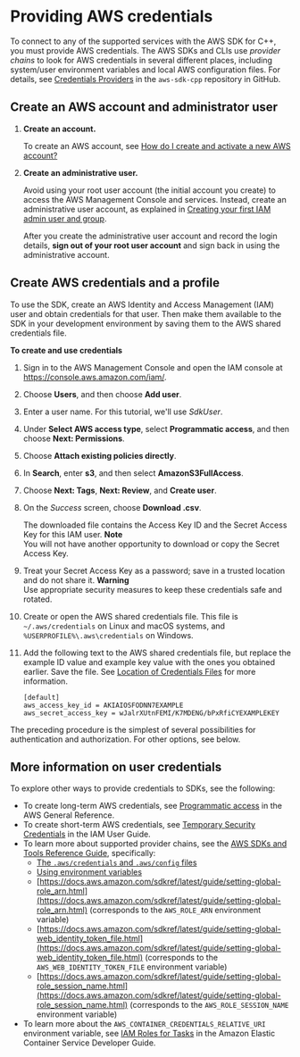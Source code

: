 # Providing AWS credentials<a name="credentials"></a>

To connect to any of the supported services with the AWS SDK for C\+\+, you must provide AWS credentials\. The AWS SDKs and CLIs use *provider chains* to look for AWS credentials in several different places, including system/user environment variables and local AWS configuration files\. For details, see [Credentials Providers](https://github.com/aws/aws-sdk-cpp/blob/master/Docs/Credentials_Providers.md) in the `aws-sdk-cpp` repository in GitHub\.

## Create an AWS account and administrator user<a name="s3-1-winvs-setup-account"></a>

1. **Create an account\.**

   To create an AWS account, see [How do I create and activate a new AWS account?](https://aws.amazon.com/premiumsupport/knowledge-center/create-and-activate-aws-account)

1. **Create an administrative user\.**

   Avoid using your root user account \(the initial account you create\) to access the AWS Management Console and services\. Instead, create an administrative user account, as explained in [Creating your first IAM admin user and group](https://docs.aws.amazon.com/IAM/latest/UserGuide/getting-started_create-admin-group.html)\.

   After you create the administrative user account and record the login details, **sign out of your root user account** and sign back in using the administrative account\.

## Create AWS credentials and a profile<a name="s3-1-winvs-setup-creds"></a>

To use the SDK, create an AWS Identity and Access Management \(IAM\) user and obtain credentials for that user\. Then make them available to the SDK in your development environment by saving them to the AWS shared credentials file\.

**To create and use credentials**

1. Sign in to the AWS Management Console and open the IAM console at [https://console\.aws\.amazon\.com/iam/](https://console.aws.amazon.com/iam/)\.

1. Choose **Users**, and then choose **Add user**\.

1. Enter a user name\. For this tutorial, we'll use *SdkUser*\.

1. Under **Select AWS access type**, select **Programmatic access**, and then choose **Next: Permissions**\.

1. Choose **Attach existing policies directly**\.

1. In **Search**, enter **s3**, and then select **AmazonS3FullAccess**\.

1. Choose **Next: Tags**, **Next: Review**, and **Create user**\.

1. On the *Success* screen, choose **Download \.csv**\.

   The downloaded file contains the Access Key ID and the Secret Access Key for this IAM user\. 
**Note**  
You will not have another opportunity to download or copy the Secret Access Key\.

1. Treat your Secret Access Key as a password; save in a trusted location and do not share it\. 
**Warning**  
Use appropriate security measures to keep these credentials safe and rotated\.

1. Create or open the AWS shared credentials file\. This file is `~/.aws/credentials` on Linux and macOS systems, and `%USERPROFILE%\.aws\credentials` on Windows\.

1. Add the following text to the AWS shared credentials file, but replace the example ID value and example key value with the ones you obtained earlier\. Save the file\. See [Location of Credentials Files](https://docs.aws.amazon.com/credref/latest/refdocs/file-location.html) for more information\.

   ```
   [default]
   aws_access_key_id = AKIAIOSFODNN7EXAMPLE
   aws_secret_access_key = wJalrXUtnFEMI/K7MDENG/bPxRfiCYEXAMPLEKEY
   ```

   

The preceding procedure is the simplest of several possibilities for authentication and authorization\. For other options, see below\.

## More information on user credentials<a name="credother"></a>

To explore other ways to provide credentials to SDKs, see the following:
+ To create long\-term AWS credentials, see [Programmatic access](https://docs.aws.amazon.com/general/latest/gr/aws-sec-cred-types.html#access-keys-and-secret-access-keys) in the AWS General Reference\.
+ To create short\-term AWS credentials, see [Temporary Security Credentials](https://docs.aws.amazon.com/IAM/latest/UserGuide/id_credentials_temp.html) in the IAM User Guide\.
+ To learn more about supported provider chains, see the [AWS SDKs and Tools Reference Guide](https://docs.aws.amazon.com/sdkref/latest/guide/), specifically:
  +  [The `.aws/credentials` and `.aws/config` files](https://docs.aws.amazon.com/sdkref/latest/guide/creds-config-files.html) 
  +  [Using environment variables](https://docs.aws.amazon.com/sdkref/latest/guide/environment-variables.html) 
  +  [https://docs.aws.amazon.com/sdkref/latest/guide/setting-global-role_arn.html](https://docs.aws.amazon.com/sdkref/latest/guide/setting-global-role_arn.html) \(corresponds to the `AWS_ROLE_ARN` environment variable\)
  +  [https://docs.aws.amazon.com/sdkref/latest/guide/setting-global-web_identity_token_file.html](https://docs.aws.amazon.com/sdkref/latest/guide/setting-global-web_identity_token_file.html) \(corresponds to the `AWS_WEB_IDENTITY_TOKEN_FILE` environment variable\)
  +  [https://docs.aws.amazon.com/sdkref/latest/guide/setting-global-role_session_name.html](https://docs.aws.amazon.com/sdkref/latest/guide/setting-global-role_session_name.html) \(corresponds to the `AWS_ROLE_SESSION_NAME` environment variable\)
+ To learn more about the `AWS_CONTAINER_CREDENTIALS_RELATIVE_URI` environment variable, see [IAM Roles for Tasks](https://docs.aws.amazon.com/AmazonECS/latest/developerguide/task-iam-roles.html) in the Amazon Elastic Container Service Developer Guide\.